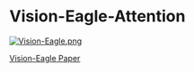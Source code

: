 # Vision-Eagle-Attention
[![Vision-Eagle.png](https://i.postimg.cc/nzbt9g1v/Vision-Eagle.png)](https://postimg.cc/t15cLrwT)

[Vision-Eagle Paper](https://doi.org/10.48550/arXiv.2310.06629)
